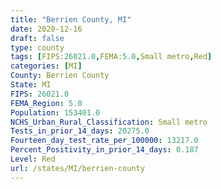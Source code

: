 ```yaml
---
title: "Berrien County, MI"
date: 2020-12-16
draft: false
type: county
tags: [FIPS:26021.0,FEMA:5.0,Small metro,Red]
categories: [MI]
County: Berrien County
State: MI
FIPS: 26021.0
FEMA_Region: 5.0
Population: 153401.0
NCHS_Urban_Rural_Classification: Small metro
Tests_in_prior_14_days: 20275.0
Fourteen_day_test_rate_per_100000: 13217.0
Percent_Positivity_in_prior_14_days: 0.187
Level: Red
url: /states/MI/berrien-county
---
```



